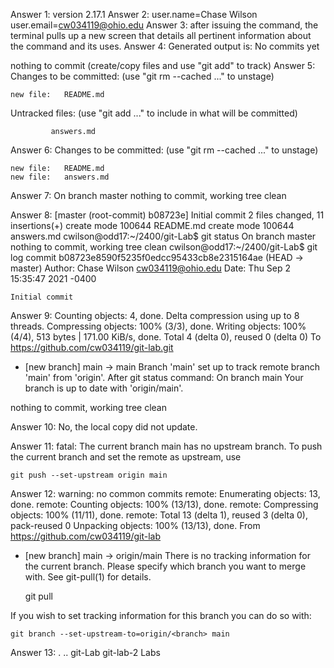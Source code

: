 Answer 1: version 2.17.1
Answer 2: user.name=Chase Wilson
	  user.email=cw034119@ohio.edu
Answer 3: after issuing the command, the terminal pulls up a new screen that details all pertinent information about the command and its uses.
Answer 4: Generated output is: No commits yet 

nothing to commit (create/copy files and use "git add" to track)
Answer 5:
Changes to be committed:
  (use "git rm --cached <file>..." to unstage)

	new file:   README.md

Untracked files:
  (use "git add <file>..." to include in what will be committed)

	         answers.md
Answer 6:
Changes to be committed:
  (use "git rm --cached <file>..." to unstage)

	new file:   README.md
	new file:   answers.md

Answer 7: 
On branch master
nothing to commit, working tree clean

Answer 8:
[master (root-commit) b08723e] Initial commit
 2 files changed, 11 insertions(+)
 create mode 100644 README.md
 create mode 100644 answers.md
cwilson@odd17:~/2400/git-Lab$ git status
On branch master
nothing to commit, working tree clean
cwilson@odd17:~/2400/git-Lab$ git log
commit b08723e8590f5235f0edcc95433cb8e2315164ae (HEAD -> master)
Author: Chase Wilson <cw034119@ohio.edu>
Date:   Thu Sep 2 15:35:47 2021 -0400

    Initial commit
Answer 9:
Counting objects: 4, done.
Delta compression using up to 8 threads.
Compressing objects: 100% (3/3), done.
Writing objects: 100% (4/4), 513 bytes | 171.00 KiB/s, done.
Total 4 (delta 0), reused 0 (delta 0)
To https://github.com/cw034119/git-lab.git
 * [new branch]      main -> main
Branch 'main' set up to track remote branch 'main' from 'origin'.
After git status command:
On branch main
Your branch is up to date with 'origin/main'.

nothing to commit, working tree clean

Answer 10: No, the local copy did not update.
	
Answer 11: 
fatal: The current branch main has no upstream branch.
To push the current branch and set the remote as upstream, use

    git push --set-upstream origin main

Answer 12:
warning: no common commits
remote: Enumerating objects: 13, done.
remote: Counting objects: 100% (13/13), done.
remote: Compressing objects: 100% (11/11), done.
remote: Total 13 (delta 1), reused 3 (delta 0), pack-reused 0
Unpacking objects: 100% (13/13), done.
From https://github.com/cw034119/git-lab
 * [new branch]      main       -> origin/main
There is no tracking information for the current branch.
Please specify which branch you want to merge with.
See git-pull(1) for details.

    git pull <remote> <branch>

If you wish to set tracking information for this branch you can do so with:

    git branch --set-upstream-to=origin/<branch> main
Answer 13:
.  ..  git-Lab	git-lab-2  Labs
